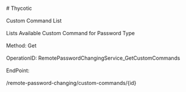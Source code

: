 <br>#     Thycotic</br>
<br>Custom Command List</br>
<br>Lists Available Custom Command for Password Type</br>
<br>Method: Get</br>
<br>OperationID: RemotePasswordChangingService_GetCustomCommands</br>
<br>EndPoint:</br>
<br>/remote-password-changing/custom-commands/{id}</br>
